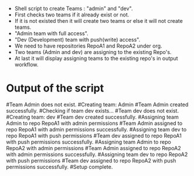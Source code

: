  - Shell script to create Teams : "admin" and "dev". 
 - First checks two  teams if it already exist or not. 
 - If it is not existed then it will  create two teams or else it will not create    teams.  
 - "Admin team with full access".
 -  "Dev (Development) team with push(write) access".
 - We need to have repositories RepoA1 and RepoA2 under org. 
 -  Two teams (Admin and dev)   are assigning to the existing Repo's.
 -  At last it will display assigning teams to the existing repo's in output workflow.
 # Output of the script
 #Team Admin does not exist.
   #Creating team: Admin
   #Team Admin created successfully.
   #Checking if team dev exists...
   #Team dev does not exist.
   #Creating team: dev
   #Team dev created successfully.
   #Assigning team Admin to repo RepoA1 with admin permissions
   #Team Admin assigned to repo RepoA1 with admin permissions successfully.
   #Assigning team dev to repo RepoA1 with push permissions
   #Team dev assigned to repo RepoA1 with push permissions successfully.
   #Assigning team Admin to repo RepoA2 with admin permissions
   #Team Admin assigned to repo RepoA2 with admin permissions successfully.
   #Assigning team dev to repo RepoA2 with push permissions
   #Team dev assigned to repo RepoA2 with push permissions successfully.
   #Setup complete.
